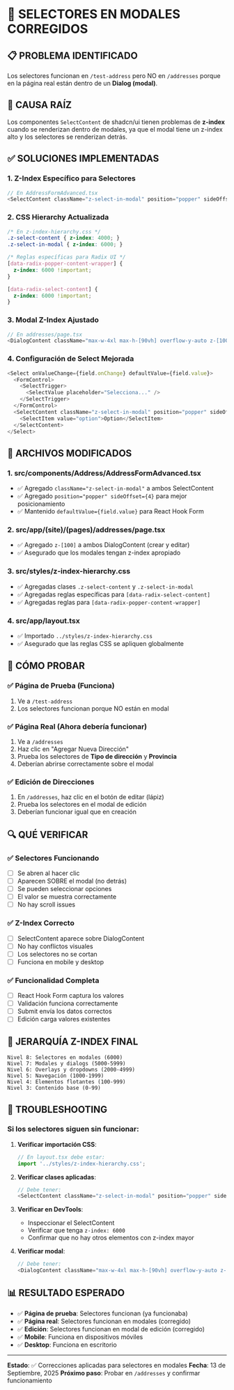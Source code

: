 # 🔧 SELECTORES EN MODALES CORREGIDOS

## 📋 PROBLEMA IDENTIFICADO
Los selectores funcionan en `/test-address` pero NO en `/addresses` porque en la página real están dentro de un **Dialog (modal)**.

## 🎯 CAUSA RAÍZ
Los componentes `SelectContent` de shadcn/ui tienen problemas de **z-index** cuando se renderizan dentro de modales, ya que el modal tiene un z-index alto y los selectores se renderizan detrás.

## ✅ SOLUCIONES IMPLEMENTADAS

### 1. **Z-Index Específico para Selectores**
```typescript
// En AddressFormAdvanced.tsx
<SelectContent className="z-select-in-modal" position="popper" sideOffset={4}>
```

### 2. **CSS Hierarchy Actualizada**
```css
/* En z-index-hierarchy.css */
.z-select-content { z-index: 4000; }
.z-select-in-modal { z-index: 6000; }

/* Reglas específicas para Radix UI */
[data-radix-popper-content-wrapper] {
  z-index: 6000 !important;
}

[data-radix-select-content] {
  z-index: 6000 !important;
}
```

### 3. **Modal Z-Index Ajustado**
```typescript
// En addresses/page.tsx
<DialogContent className="max-w-4xl max-h-[90vh] overflow-y-auto z-[100]">
```

### 4. **Configuración de Select Mejorada**
```typescript
<Select onValueChange={field.onChange} defaultValue={field.value}>
  <FormControl>
    <SelectTrigger>
      <SelectValue placeholder="Selecciona..." />
    </SelectTrigger>
  </FormControl>
  <SelectContent className="z-select-in-modal" position="popper" sideOffset={4}>
    <SelectItem value="option">Option</SelectItem>
  </SelectContent>
</Select>
```

## 📁 ARCHIVOS MODIFICADOS

### 1. **src/components/Address/AddressFormAdvanced.tsx**
- ✅ Agregado `className="z-select-in-modal"` a ambos SelectContent
- ✅ Agregado `position="popper" sideOffset={4}` para mejor posicionamiento
- ✅ Mantenido `defaultValue={field.value}` para React Hook Form

### 2. **src/app/(site)/(pages)/addresses/page.tsx**
- ✅ Agregado `z-[100]` a ambos DialogContent (crear y editar)
- ✅ Asegurado que los modales tengan z-index apropiado

### 3. **src/styles/z-index-hierarchy.css**
- ✅ Agregadas clases `.z-select-content` y `.z-select-in-modal`
- ✅ Agregadas reglas específicas para `[data-radix-select-content]`
- ✅ Agregadas reglas para `[data-radix-popper-content-wrapper]`

### 4. **src/app/layout.tsx**
- ✅ Importado `../styles/z-index-hierarchy.css`
- ✅ Asegurado que las reglas CSS se apliquen globalmente

## 🧪 CÓMO PROBAR

### ✅ Página de Prueba (Funciona)
1. Ve a `/test-address`
2. Los selectores funcionan porque NO están en modal

### ✅ Página Real (Ahora debería funcionar)
1. Ve a `/addresses`
2. Haz clic en "Agregar Nueva Dirección"
3. Prueba los selectores de **Tipo de dirección** y **Provincia**
4. Deberían abrirse correctamente sobre el modal

### ✅ Edición de Direcciones
1. En `/addresses`, haz clic en el botón de editar (lápiz)
2. Prueba los selectores en el modal de edición
3. Deberían funcionar igual que en creación

## 🔍 QUÉ VERIFICAR

### ✅ Selectores Funcionando
- [ ] Se abren al hacer clic
- [ ] Aparecen SOBRE el modal (no detrás)
- [ ] Se pueden seleccionar opciones
- [ ] El valor se muestra correctamente
- [ ] No hay scroll issues

### ✅ Z-Index Correcto
- [ ] SelectContent aparece sobre DialogContent
- [ ] No hay conflictos visuales
- [ ] Los selectores no se cortan
- [ ] Funciona en mobile y desktop

### ✅ Funcionalidad Completa
- [ ] React Hook Form captura los valores
- [ ] Validación funciona correctamente
- [ ] Submit envía los datos correctos
- [ ] Edición carga valores existentes

## 🎯 JERARQUÍA Z-INDEX FINAL

```
Nivel 8: Selectores en modales (6000)
Nivel 7: Modales y dialogs (5000-5999)
Nivel 6: Overlays y dropdowns (2000-4999)
Nivel 5: Navegación (1000-1999)
Nivel 4: Elementos flotantes (100-999)
Nivel 3: Contenido base (0-99)
```

## 🐛 TROUBLESHOOTING

### Si los selectores siguen sin funcionar:

1. **Verificar importación CSS**:
   ```typescript
   // En layout.tsx debe estar:
   import '../styles/z-index-hierarchy.css';
   ```

2. **Verificar clases aplicadas**:
   ```typescript
   // Debe tener:
   <SelectContent className="z-select-in-modal" position="popper" sideOffset={4}>
   ```

3. **Verificar en DevTools**:
   - Inspeccionar el SelectContent
   - Verificar que tenga `z-index: 6000`
   - Confirmar que no hay otros elementos con z-index mayor

4. **Verificar modal**:
   ```typescript
   // Debe tener:
   <DialogContent className="max-w-4xl max-h-[90vh] overflow-y-auto z-[100]">
   ```

## 📊 RESULTADO ESPERADO

- ✅ **Página de prueba**: Selectores funcionan (ya funcionaba)
- ✅ **Página real**: Selectores funcionan en modales (corregido)
- ✅ **Edición**: Selectores funcionan en modal de edición (corregido)
- ✅ **Mobile**: Funciona en dispositivos móviles
- ✅ **Desktop**: Funciona en escritorio

---

**Estado**: ✅ Correcciones aplicadas para selectores en modales
**Fecha**: 13 de Septiembre, 2025
**Próximo paso**: Probar en `/addresses` y confirmar funcionamiento
